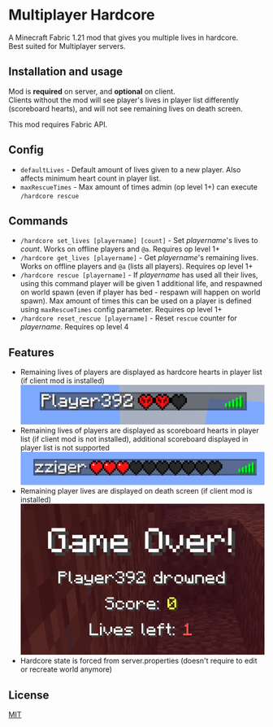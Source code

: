 # Multiplayer Hardcore

A Minecraft Fabric 1.21 mod that gives you multiple lives in hardcore.\
Best suited for Multiplayer servers.

## Installation and usage

Mod is **required** on server, and **optional** on client.\
Clients without the mod will see player's lives in player list differently (scoreboard hearts), and will not see remaining lives on death screen.

This mod requires Fabric API.

## Config

- `defaultLives` - Default amount of lives given to a new player. Also affects minimum heart count in player list.
- `maxRescueTimes` - Max amount of times admin (op level 1+) can execute `/hardcore rescue`

## Commands

- `/hardcore set_lives [playername] [count]` - Set *playername*'s lives to *count*. Works on offline players and `@a`. Requires op level 1+
- `/hardcore get_lives [playername]` - Get *playername*'s remaining lives. Works on offline players and `@a` (lists all players). Requires op level 1+
- `/hardcore rescue [playername]` - If *playername* has used all their lives, using this command player will be given 1 additional life, and respawned on world spawn (even if player has bed - respawn will happen on world spawn). Max amount of times this can be used on a player is defined using `maxRescueTimes` config parameter. Requires op level 1+
- `/hardcore reset_rescue [playername]` - Reset `rescue` counter for *playername*. Requires op level 4

## Features

- Remaining lives of players are displayed as hardcore hearts in player list (if client mod is installed)
![img.png](.github/player-iist.png)
- Remaining lives of players are displayed as scoreboard hearts in player list (if client mod is not installed), additional scoreboard displayed in player list is not supported
![img.png](.github/player-list-no-mod.png)
- Remaining player lives are displayed on death screen (if client mod is installed)
![img.png](.github/death-screen.png)
- Hardcore state is forced from server.properties (doesn't require to edit or recreate world anymore)

## License

[MIT](LICENSE)